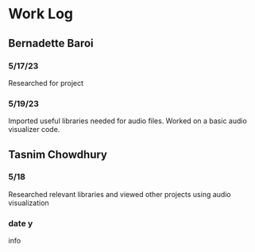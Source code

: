 # Work Log

## Bernadette Baroi

### 5/17/23 

Researched for project

### 5/19/23 

Imported useful libraries needed for audio files. Worked on a basic audio visualizer code. 


## Tasnim Chowdhury

### 5/18

Researched relevant libraries and viewed other projects using audio visualization

### date y

info
